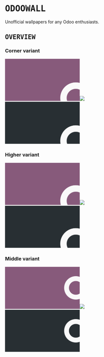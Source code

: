 # <samp>ODOOWALL</damp>

Unofficial wallpapers for any Odoo enthusiasts.

## <samp>OVERVIEW</damp>

### Corner variant

<a href="src/odoo-corner-bright.png"><img src="src/odoo-corner-bright.svg" width="49.25%"/></a><img src="https://upload.wikimedia.org/wikipedia/commons/c/ca/1x1.png" width="1.5%"/><a href="src/odoo-corner-darken.png"><img src="src/odoo-corner-darken.svg" width="49.25%"/></a>

### Higher variant

<a href="src/odoo-higher-bright.png"><img src="src/odoo-higher-bright.svg" width="49.25%"/></a><img src="https://upload.wikimedia.org/wikipedia/commons/c/ca/1x1.png" width="1.5%"/><a href="src/odoo-higher-darken.png"><img src="src/odoo-higher-darken.svg" width="49.25%"/></a>

### Middle variant

<a href="src/odoo-middle-bright.png"><img src="src/odoo-middle-bright.svg" width="49.25%"/></a><img src="https://upload.wikimedia.org/wikipedia/commons/c/ca/1x1.png" width="1.5%"/><a href="src/odoo-middle-darken.png"><img src="src/odoo-middle-darken.svg" width="49.25%"/></a>
